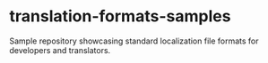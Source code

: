 # translation-formats-samples
Sample repository showcasing standard localization file formats for developers and translators.
